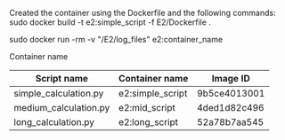 

Created the container using the Dockerfile and the following commands:
sudo docker build -t e2:simple_script -f E2/Dockerfile . 


sudo docker run -rm -v "/E2/log_files" e2:container_name


Container name 

| Script name | Container name | Image ID |
|---|---|---|
| simple_calculation.py  | e2:simple_script  | 9b5ce4013001 |
| medium_calculation.py  | e2:mid_script  | 4ded1d82c496 |
| long_calculation.py  |  e2:long_script | 52a78b7aa545 | 



